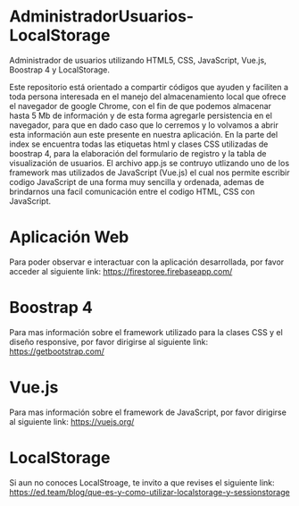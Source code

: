 # AdministradorUsuarios-LocalStorage
Administrador de usuarios utilizando HTML5, CSS, JavaScript, Vue.js, Boostrap 4 y LocalStorage.

Este repositorio está orientado a compartir códigos que ayuden y faciliten a toda persona interesada en el manejo del almacenamiento local que ofrece el navegador de google Chrome, con el fin de que podemos almacenar hasta 5 Mb de información y de esta forma agregarle persistencia en el navegador, para que en dado caso que lo cerremos y lo volvamos a abrir esta información aun este presente en nuestra aplicación. En la parte del index se encuentra todas las etiquetas html y clases CSS utilizadas de boostrap 4, para la elaboración del formulario de registro y la tabla de visualización de usuarios. El archivo app.js se contruyo utlizando uno de los framework mas utilizados de JavaScript (Vue.js) el cual nos permite escribir codigo JavaScript de una forma muy sencilla y ordenada, ademas de brindarnos una facil comunicación entre el codigo HTML, CSS con JavaScript.

# Aplicación Web
Para poder observar e interactuar con la aplicación desarrollada, por favor acceder al siguiente link: 
https://firestoree.firebaseapp.com/

# Boostrap 4
Para mas información sobre el framework utilizado para la clases CSS y el diseño responsive, por favor dirigirse al siguiente link: https://getbootstrap.com/

# Vue.js
Para mas información sobre el framework de JavaScript, por favor dirigirse al siguiente link:
https://vuejs.org/

# LocalStorage
Si aun no conoces LocalStroage, te invito a que revises el siguiente link:
https://ed.team/blog/que-es-y-como-utilizar-localstorage-y-sessionstorage


